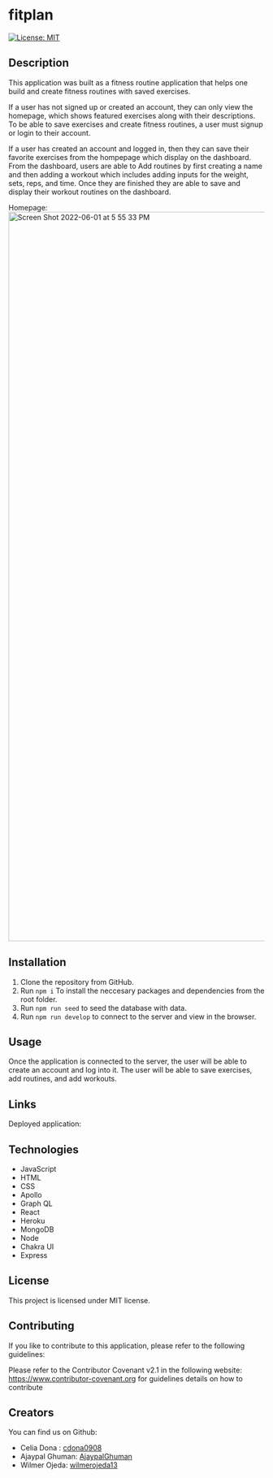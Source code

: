# fitplan

[![License: MIT](https://img.shields.io/badge/License-MIT-yellow.svg)](https://opensource.org/licenses/MIT)

## Description

This application was built as a fitness routine application that helps one build and create fitness routines with saved exercises.

If a user has not signed up or created an account, they can only view the homepage, which shows featured exercises along with their descriptions. To be able to save exercises and create fitness routines, a user must signup or login to their account.

If a user has created an account and logged in, then they can save their favorite exercises from the hompepage which display on the dashboard. From the dashboard, users are able to Add routines by first creating a name and then adding a workout which includes adding inputs for the weight, sets, reps, and time. Once they are finished they are able to save and display their workout routines on the dashboard.

Homepage:
<img width="1436" alt="Screen Shot 2022-06-01 at 5 55 33 PM" src="https://user-images.githubusercontent.com/95589049/171508555-896e3631-d05d-4941-b695-d135fcaa8983.png">

## Installation

1. Clone the repository from GitHub.
2. Run `npm i` To install the neccesary packages and dependencies from the root folder.
3. Run `npm run seed` to seed the database with data.
4. Run `npm run develop` to connect to the server and view in the browser.

## Usage

Once the application is connected to the server, the user will be able to create an account and log into it. The user will be able to save exercises, add routines, and add workouts.

## Links

Deployed application:

## Technologies

- JavaScript
- HTML
- CSS
- Apollo
- Graph QL
- React
- Heroku
- MongoDB
- Node
- Chakra UI
- Express

## License

This project is licensed under MIT license.

## Contributing

If you like to contribute to this application, please refer to the following guidelines:

Please refer to the Contributor Covenant v2.1 in the following website: https://www.contributor-covenant.org for guidelines details on how to contribute

## Creators

You can find us on Github:

- Celia Dona : [cdona0908](https://github.com/cdona0908) <br>
- Ajaypal Ghuman: [AjaypalGhuman](https://github.com/AjaypalGhuman) <br>
- Wilmer Ojeda: [wilmerojeda13](https://github.com/wilmerojeda13) <br>
